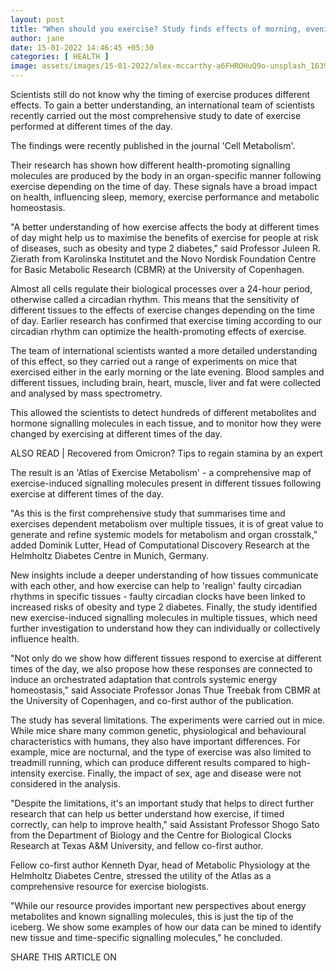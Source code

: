 ```yaml
---
layout: post
title: "When should you exercise? Study finds effects of morning, evening workout"
author: jane 
date: 15-01-2022 14:46:45 +05:30 
categories: [ HEALTH ] 
image: assets/images/15-01-2022/alex-mccarthy-a6FHROHuQ9o-unsplash_1639915491165_1642219455427.jpg
---
```

Scientists still do not know why the timing of exercise produces different effects. To gain a better understanding, an international team of scientists recently carried out the most comprehensive study to date of exercise performed at different times of the day.

The findings were recently published in the journal 'Cell Metabolism'.

Their research has shown how different health-promoting signalling molecules are produced by the body in an organ-specific manner following exercise depending on the time of day. These signals have a broad impact on health, influencing sleep, memory, exercise performance and metabolic homeostasis.

"A better understanding of how exercise affects the body at different times of day might help us to maximise the benefits of exercise for people at risk of diseases, such as obesity and type 2 diabetes," said Professor Juleen R. Zierath from Karolinska Institutet and the Novo Nordisk Foundation Centre for Basic Metabolic Research (CBMR) at the University of Copenhagen.

Almost all cells regulate their biological processes over a 24-hour period, otherwise called a circadian rhythm. This means that the sensitivity of different tissues to the effects of exercise changes depending on the time of day. Earlier research has confirmed that exercise timing according to our circadian rhythm can optimize the health-promoting effects of exercise.

The team of international scientists wanted a more detailed understanding of this effect, so they carried out a range of experiments on mice that exercised either in the early morning or the late evening. Blood samples and different tissues, including brain, heart, muscle, liver and fat were collected and analysed by mass spectrometry.

This allowed the scientists to detect hundreds of different metabolites and hormone signalling molecules in each tissue, and to monitor how they were changed by exercising at different times of the day.

ALSO READ | Recovered from Omicron? Tips to regain stamina by an expert

The result is an 'Atlas of Exercise Metabolism' - a comprehensive map of exercise-induced signalling molecules present in different tissues following exercise at different times of the day.

"As this is the first comprehensive study that summarises time and exercises dependent metabolism over multiple tissues, it is of great value to generate and refine systemic models for metabolism and organ crosstalk," added Dominik Lutter, Head of Computational Discovery Research at the Helmholtz Diabetes Centre in Munich, Germany.

New insights include a deeper understanding of how tissues communicate with each other, and how exercise can help to 'realign' faulty circadian rhythms in specific tissues - faulty circadian clocks have been linked to increased risks of obesity and type 2 diabetes. Finally, the study identified new exercise-induced signalling molecules in multiple tissues, which need further investigation to understand how they can individually or collectively influence health.

"Not only do we show how different tissues respond to exercise at different times of the day, we also propose how these responses are connected to induce an orchestrated adaptation that controls systemic energy homeostasis," said Associate Professor Jonas Thue Treebak from CBMR at the University of Copenhagen, and co-first author of the publication.

The study has several limitations. The experiments were carried out in mice. While mice share many common genetic, physiological and behavioural characteristics with humans, they also have important differences. For example, mice are nocturnal, and the type of exercise was also limited to treadmill running, which can produce different results compared to high-intensity exercise. Finally, the impact of sex, age and disease were not considered in the analysis.

"Despite the limitations, it's an important study that helps to direct further research that can help us better understand how exercise, if timed correctly, can help to improve health," said Assistant Professor Shogo Sato from the Department of Biology and the Centre for Biological Clocks Research at Texas A&M University, and fellow co-first author.

Fellow co-first author Kenneth Dyar, head of Metabolic Physiology at the Helmholtz Diabetes Centre, stressed the utility of the Atlas as a comprehensive resource for exercise biologists.

"While our resource provides important new perspectives about energy metabolites and known signalling molecules, this is just the tip of the iceberg. We show some examples of how our data can be mined to identify new tissue and time-specific signalling molecules," he concluded.

SHARE THIS ARTICLE ON